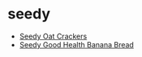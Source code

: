 # seedy

 * [Seedy Oat Crackers](../index/s/seedy-oat-crackers.json)
 * [Seedy Good Health Banana Bread](../index/s/seedy-good-health-banana-bread.json)
